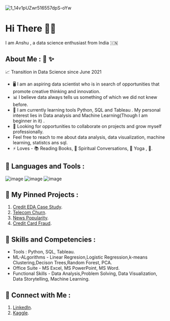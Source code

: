 ![1_14v1pUZwr516557dpS-oYw](https://user-images.githubusercontent.com/80308356/195257398-dd428dbf-420d-40dc-9a3a-6e8c8d4e70a6.jpeg)

# Hi There :raising_hand_man:

I am Anshu , a data science enthusiast from India  :india:

 ## About Me : :loudspeaker:  :sparkles: 
 
:chart_with_upwards_trend: Transition in Data Science  since June 2021
 
 * :desktop_computer:  I am an aspiring data scientist who is in search of opportunities that promote creative thinking and innovation.
 * :bar_chart: I believe data always tells us something of which we did not knew before.
 * :snake: I am currently learning tools  Python, SQL and Tableau . My personal interest lies in Data analysis and Machine Learning(Though I am beginner in it) .
 * :handshake: Looking for opportunities to collaborate on projects and grow myself professionally.
 * Feel free to reach to me about data analysis, data visualization, machine learning, statistcs ans sql. 
 * :zap: Loves -  	:books: Reading Books, :hugs: Spiritual Conversations, :lotus_position: Yoga , :chocolate_bar:.


## :rocket: Languages and Tools : 

![image](https://user-images.githubusercontent.com/80308356/195262428-d93fc5be-0304-412f-80c7-9259fe1a430a.png)   ![image](https://user-images.githubusercontent.com/80308356/195262476-8bcdf4f8-9997-4906-87c8-5dea6dc204e3.png)    ![image](https://user-images.githubusercontent.com/80308356/195262532-6a961cef-72d1-4abd-a1aa-4a316e294a64.png)

## 	:pushpin: My Pinned Projects : 
1. [Credit EDA Case Study](https://github.com/aanshu11/Credit-EDA-).
2. [Telecom Churn](https://github.com/aanshu11/Telecom-Churn-).
3. [News Popularity](https://github.com/aanshu11/News-Popularity).
4. [Credit Card Fraud](https://github.com/aanshu11/Credit-Card-Fraud-Detection-).


## :beginner: Skills and Competencies : 
* Tools :  Python, SQL, Tableau.
* ML-ALgorithms - Linear Regresion,Logistic Regression,k-means Clustering,Decison Trees,Random Forest, PCA.
* Office Suite - MS Excel, MS PowerPoint, MS Word.
* Functional Skills -  Data Analysis,Problem Solving, Data Visualization, Data Storytelling, Machine Learning.

## :raised_hands: Connect with Me : 
1. [LinkedIn](www.linkedin.com/in/anshu11).
2. [Kaggle](https://www.kaggle.com/anshumani).







 
